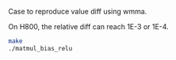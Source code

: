 Case to reproduce value diff using wmma.

On H800, the relative diff can reach 1E-3 or 1E-4.

```bash
make
./matmul_bias_relu
```
